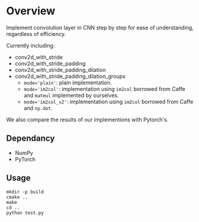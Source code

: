 # Overview
Implement convolution layer in CNN step by step for ease of understanding, regardless of efficiency.

Currently including:
- conv2d_with_stride
- conv2d_with_stride_padding
- conv2d_with_stride_padding_dilation
- conv2d_with_stride_padding_dilation_groups
    - `mode='plain'`: plain implementation.
    - `mode='im2col'`: implementation using `im2col` borrowed from Caffe and `matmul` implemented by ourselves.
    - `mode='im2col_v2'`: implementation using `im2col` borrowed from Caffe and `np.dot`.

We also compare the results of our implementions with Pytorch's. 

## Dependancy
- NumPy
- PyTorch

## Usage
```
mkdir -p build
cmake ..
make
cd ..
python test.py
```

